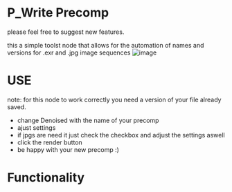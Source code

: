 # P_Write Precomp

please feel free to suggest new features.

this a simple toolst node that allows for the automation of names and versions for .exr and .jpg image sequences
![image](https://github.com/Guscal/P_Write-Precomp/assets/57334994/ae9c3e12-b397-4e6c-85eb-9afbfb4e1048)


# USE

note:
for this node to work correctly you need a version of your file already saved.

- change Denoised with the name of your precomp
- ajust settings
- if jpgs are need it just check the checkbox and adjust the settings aswell
- click the render button 
- be happy with your new precomp :)



 #  Functionality

  

  
